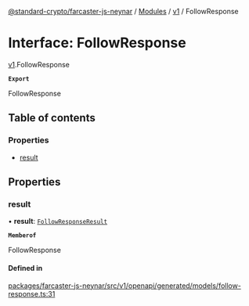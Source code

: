 [@standard-crypto/farcaster-js-neynar](../README.md) / [Modules](../modules.md) / [v1](../modules/v1.md) / FollowResponse

# Interface: FollowResponse

[v1](../modules/v1.md).FollowResponse

**`Export`**

FollowResponse

## Table of contents

### Properties

- [result](v1.FollowResponse.md#result)

## Properties

### result

• **result**: [`FollowResponseResult`](v1.FollowResponseResult.md)

**`Memberof`**

FollowResponse

#### Defined in

[packages/farcaster-js-neynar/src/v1/openapi/generated/models/follow-response.ts:31](https://github.com/standard-crypto/farcaster-js/blob/main/packages/farcaster-js-neynar/src/v1/openapi/generated/models/follow-response.ts#L31)
